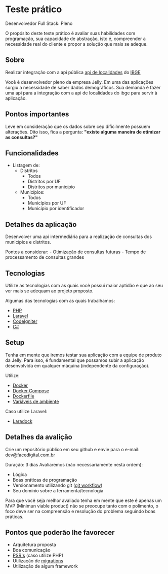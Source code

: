 
# Teste prático

Desenvolvedor Full Stack: Pleno

O propósito deste teste prático é avaliar suas habilidades com programação, sua capacidade de abstração, isto é, compreender a necessidade real do cliente e propor a solução que mais se adeque.

## Sobre

Realizar integração com a api pública [api de localidades](https://servicodados.ibge.gov.br/api/docs/localidades) do [IBGE](https://www.ibge.gov.br/)

Você é desenvolvedor pleno da empresa Jelly. Em uma das aplicações surgiu a necessidade de saber dados demográficos. Sua demanda é fazer uma api para  a integração com a api de localidades do ibge para servir à aplicação.

## Pontos importantes

Leve em consideração que os dados sobre cep dificilmente possuem alterações. Dito isso, fica a pergunta: **"existe alguma maneira de otimizar as consultas?"**

## Funcionalidades
- Listagem de:
	- Distritos
		- Todos
		- Distritos por UF
		- Distritos por município
	- Municípios:
		- Todos
		- Municípios por UF
		- Município por identificador

## Detalhes da aplicação

Desenvolver uma api intermediária para a realização de consultas dos municípios e distritos.

Pontos a considerar:
	- Otimização de consultas futuras
	- Tempo de processamento de consultas grandes

## Tecnologias

Utilize as tecnologias com as quais você possui maior aptidão e que ao seu ver mais se adequam ao projeto proposto.

Algumas das tecnologias com as quais trabalhamos:
- [PHP](https://www.php.net/)
- [Laravel](https://laravel.com/)
- [CodeIgniter](https://codeigniter.com/)
- [C#](https://docs.microsoft.com/pt-br/dotnet/csharp/)

## Setup

Tenha em mente que iremos testar sua aplicação com a equipe de produto da Jelly. Para isso, é fundamental que possamos subir a aplicação desenvolvida em qualquer máquina (independente da configuração).

Utilize:
- [Docker](https://www.docker.com/)
- [Docker Compose](https://docs.docker.com/compose/)
- [Dockerfile](https://docs.docker.com/engine/reference/builder/#:~:text=A%20Dockerfile%20is%20a%20text,can%20use%20in%20a%20Dockerfile%20.)
- [Variáveis de ambiente](https://www.botecodigital.dev.br/php/variaveis-de-ambiente-env-no-php/)

Caso utilize Laravel:
- [Laradock](https://laradock.io/)


## Detalhes da avalição

Crie um repositório público em seu github e envie para o e-mail: dev@facedigital.com.br

Duração: 3 dias
Avaliaremos (não necessariamente nesta ordem):

- Lógica
- Boas práticas de programação
- Versionamento utilizando git ([git workflow](https://pingback.com/desenvbr/git-workflow-o-que-e-e-seus-principais-tipos))
- Seu domínio sobre a ferramenta/tecnologia

Para que você seja melhor avaliado tenha em mente que este é apenas um MVP (Minimun viable product) não se preocupe tanto com o polimento, o foco deve ser na compreensão e resolução do problema seguindo boas práticas.

## Pontos que poderão lhe favorecer

- Arquitetura proposta
- Boa comunicação
- [PSR's](https://www.php-fig.org/psr/) (caso utilize PHP)
- Utilização de [migrations](https://medium.com/@joelrodrigues/o-que-s%C3%A3o-database-migrations-f817448870a2)
- Utilização de algum framework







